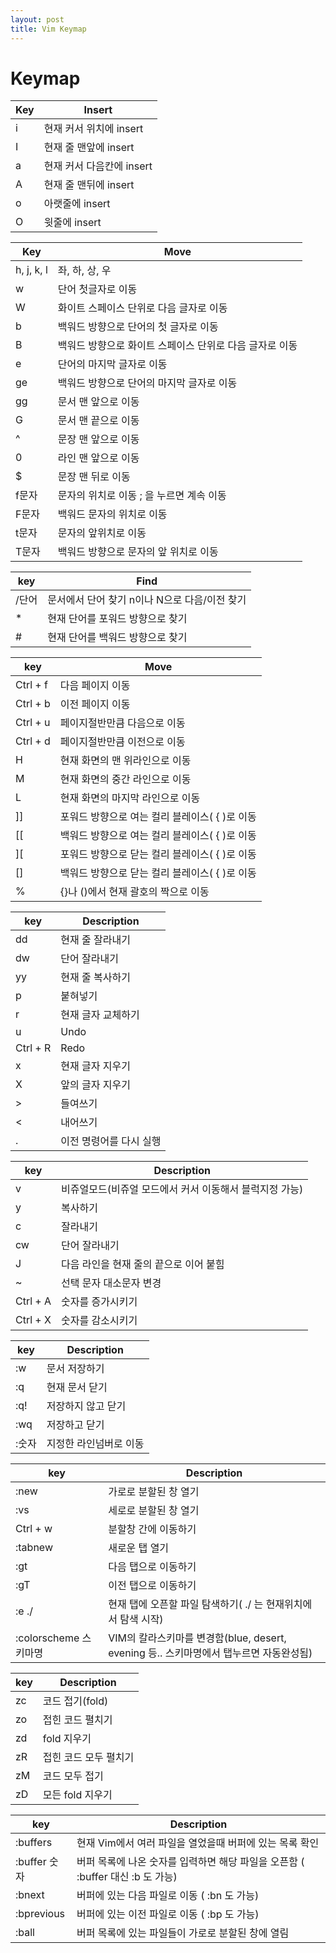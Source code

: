 ```yaml
---
layout: post
title: Vim Keymap
---
```


# Keymap

Key | Insert
--- | ---
i | 현재 커서 위치에 insert
I | 현재 줄 맨앞에 insert
a | 현재 커서 다음칸에 insert
A | 현재 줄 맨뒤에 insert
o | 아랫줄에 insert
O | 윗줄에 insert

Key | Move
--- | ---
h, j, k, l | 좌, 하, 상, 우
w | 단어 첫글자로 이동
W | 화이트 스페이스 단위로 다음 글자로 이동
b | 백워드 방향으로 단어의 첫 글자로 이동
B | 백워드 방향으로 화이트 스페이스 단위로 다음 글자로 이동
e | 단어의 마지막 글자로 이동
ge | 백워드 방향으로 단어의 마지막 글자로 이동
gg | 문서 맨 앞으로 이동
G | 문서 맨 끝으로 이동
^ | 문장 맨 앞으로 이동
0 | 라인 맨 앞으로 이동
$ | 문장 맨 뒤로 이동
f문자 | 문자의 위치로 이동 ; 을 누르면 계속 이동
F문자 | 백워드 문자의 위치로 이동
t문자 | 문자의 앞위치로 이동
T문자 | 백워드 방향으로 문자의 앞 위치로 이동

key | Find
--- | ---
/단어 | 문서에서 단어 찾기 n이나 N으로 다음/이전 찾기
* | 현재 단어를 포워드 방향으로 찾기
# | 현재 단어를 백워드 방향으로 찾기

key | Move
--- | ---
Ctrl + f | 다음 페이지 이동
Ctrl + b | 이전 페이지 이동
Ctrl + u | 페이지절반만큼 다음으로 이동
Ctrl + d | 페이지절반만큼 이전으로 이동
H | 현재 화면의 맨 위라인으로 이동
M | 현재 화면의 중간 라인으로 이동
L | 현재 화면의 마지막 라인으로 이동
]] | 포워드 방향으로 여는 컬리 블레이스( { )로 이동
[[ | 백워드 방향으로 여는 컬리 블레이스( { )로 이동
][ | 포워드 방향으로 닫는 컬리 블레이스( { )로 이동
[] | 백워드 방향으로 닫는 컬리 블레이스( { )로 이동
% | {}나 ()에서 현재 괄호의 짝으로 이동

key |  Description
--- | ---
dd | 현재 줄 잘라내기
dw | 단어 잘라내기
yy | 현재 줄 복사하기
p | 붙혀넣기
r | 현재 글자 교체하기
u | Undo
Ctrl + R | Redo
x | 현재 글자 지우기
X | 앞의 글자 지우기
> | 들여쓰기
< | 내어쓰기
. | 이전 명령어를 다시 실행

key |  Description
--- | ---
v | 비쥬얼모드(비쥬얼 모드에서 커서 이동해서 블럭지정 가능)
y | 복사하기
c | 잘라내기
cw | 단어 잘라내기
J | 다음 라인을 현재 줄의 끝으로 이어 붙힘
~ | 선택 문자 대소문자 변경
Ctrl + A | 숫자를 증가시키기
Ctrl + X | 숫자를 감소시키기

key |  Description
--- | ---
:w | 문서 저장하기
:q | 현재 문서 닫기
:q! | 저장하지 않고 닫기
:wq | 저장하고 닫기
:숫자 | 지정한 라인넘버로 이동

key |  Description
--- | ---
:new | 가로로 분할된 창 열기
:vs | 세로로 분할된 창 열기
Ctrl + w | 분할창 간에 이동하기
:tabnew | 새로운 탭 열기
:gt | 다음 탭으로 이동하기
:gT | 이전 탭으로 이동하기
:e ./ | 현재 탭에 오픈할 파일 탐색하기( ./ 는 현재위치에서 탐색 시작)
:colorscheme 스키마명 | VIM의 칼라스키마를 변경함(blue, desert, evening 등.. 스키마명에서 탭누르면 자동완성됨)

key |  Description
--- | ---
zc | 코드 접기(fold)
zo | 접힌 코드 펼치기
zd | fold 지우기
zR | 접힌 코드 모두 펼치기
zM | 코드 모두 접기
zD | 모든 fold 지우기

key |  Description
--- | ---
:buffers | 현재 Vim에서 여러 파일을 열었을때 버퍼에 있는 목록 확인
:buffer 숫자 | 버퍼 목록에 나온 숫자를 입력하면 해당 파일을 오픈함 ( :buffer 대신 :b 도 가능)
:bnext | 버퍼에 있는 다음 파일로 이동 ( :bn 도 가능)
:bprevious | 버퍼에 있는 이전 파일로 이동 ( :bp 도 가능)
:ball | 버퍼 목록에 있는 파일들이 가로로 분할된 창에 열림